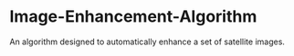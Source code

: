 # Image-Enhancement-Algorithm
An algorithm designed to automatically enhance a set of satellite images.
